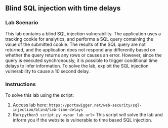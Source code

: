 ## Blind SQL injection with time delays
### Lab Scenario
This lab contains a blind SQL injection vulnerability. The application uses a tracking cookie for analytics, and performs a SQL query containing the value of the submitted cookie.
The results of the SQL query are not returned, and the application does not respond any differently based on whether the query returns any rows or causes an error. However, since the query is executed synchronously, it is possible to trigger conditional time delays to infer information.
To solve the lab, exploit the SQL injection vulnerability to cause a 10 second delay.

### Instructions
To solve this lab using the script:
1. Access lab here: `https://portswigger.net/web-security/sql-injection/blind/lab-time-delays`
2. Run `python3 script.py <your lab url>`
   This script will solve the lab and inform you if the website is vulnerable to time based SQL injection.